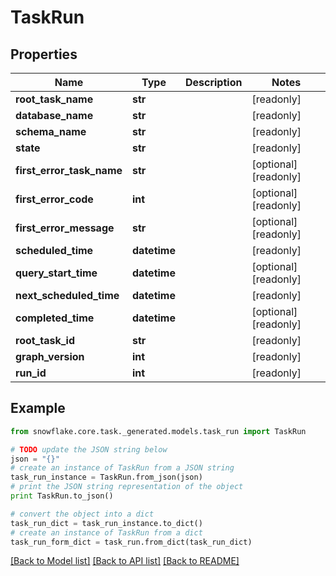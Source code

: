 # TaskRun


## Properties
Name | Type | Description | Notes
------------ | ------------- | ------------- | -------------
**root_task_name** | **str** |  | [readonly] 
**database_name** | **str** |  | [readonly] 
**schema_name** | **str** |  | [readonly] 
**state** | **str** |  | [readonly] 
**first_error_task_name** | **str** |  | [optional] [readonly] 
**first_error_code** | **int** |  | [optional] [readonly] 
**first_error_message** | **str** |  | [optional] [readonly] 
**scheduled_time** | **datetime** |  | [readonly] 
**query_start_time** | **datetime** |  | [optional] [readonly] 
**next_scheduled_time** | **datetime** |  | [readonly] 
**completed_time** | **datetime** |  | [optional] [readonly] 
**root_task_id** | **str** |  | [readonly] 
**graph_version** | **int** |  | [readonly] 
**run_id** | **int** |  | [readonly] 

## Example

```python
from snowflake.core.task._generated.models.task_run import TaskRun

# TODO update the JSON string below
json = "{}"
# create an instance of TaskRun from a JSON string
task_run_instance = TaskRun.from_json(json)
# print the JSON string representation of the object
print TaskRun.to_json()

# convert the object into a dict
task_run_dict = task_run_instance.to_dict()
# create an instance of TaskRun from a dict
task_run_form_dict = task_run.from_dict(task_run_dict)
```
[[Back to Model list]](../README.md#documentation-for-models) [[Back to API list]](../README.md#documentation-for-api-endpoints) [[Back to README]](../README.md)


